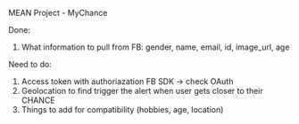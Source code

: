 MEAN Project - MyChance 



Done:

1. What information to pull from FB: gender, name, email, id, image_url, age




Need to do:

1. Access token with authoriazation FB SDK -> check OAuth
2. Geolocation to find trigger the alert when user gets closer to their CHANCE
3. Things to add for compatibility (hobbies, age, location)



